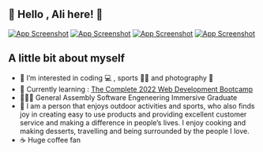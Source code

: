 ## 👋  Hello , Ali here! 👋
<a href="https://www.linkedin.com/in/alibeniaminali/"> ![App Screenshot](https://img.shields.io/badge/LinkedIn-0077B5?style=for-the-badge&logo=linkedin&logoColor=white)</a>
<a href="https://www.instagram.com/alibeniamin/?hl=en-gb"> ![App Screenshot](https://img.shields.io/badge/Instagram-E4405F?style=for-the-badge&logo=instagram&logoColor=white)</a>
<a href="https://www.alibeniaminali.co.uk/"> ![App Screenshot](https://img.shields.io/badge/-PORTFOLIO-green?style=for-the-badge)</a>
<a href="https://www.codewars.com/users/alibeniaminali"> ![App Screenshot](https://www.codewars.com/users/alibeniaminali/badges/micro)</a>



## A little bit about myself
- 👀 I’m interested in coding :computer: , sports :men_wrestling: and photography :camera_flash:
- 🌱 Currently learning : [The Complete 2022 Web Development Bootcamp](https://www.udemy.com/course/the-complete-web-development-bootcamp/?src=sac&kw=the+complete+2022+web)
- 👨🏻‍🎓 General Assembly Software Engeneering Immersive Graduate
- 👨 I am a person that enjoys outdoor activities and sports, who also finds joy in creating easy to use products and providing excellent customer service and making a difference in people’s lives. I enjoy cooking and making desserts, travelling and being surrounded by the people I love.
- ☕ Huge coffee fan

